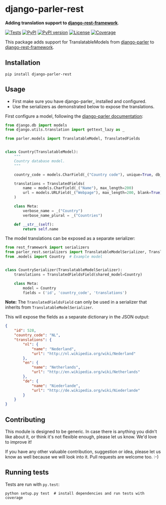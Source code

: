 # django-parler-rest

**Adding translation support to [django-rest-framework](http://www.django-rest-framework.org/)**.

[![Tests](https://github.com/django-parler/django-parler-rest/actions/workflows/tests.yml/badge.svg)](https://github.com/django-parler/django-parler-rest/actions/workflows/tests.yml)
[![PyPI](https://img.shields.io/pypi/pyversions/django-parler-rest.svg)](https://pypi.python.org/pypi/django-parler-rest)
[![PyPI version](https://img.shields.io/pypi/v/django-parler-rest.svg)](https://pypi.python.org/pypi/django-parler-rest)
[![License](https://img.shields.io/pypi/l/django-parler-rest.svg)](https://pypi.python.org/pypi/django-parler-rest)
[![Coverage](https://img.shields.io/codecov/c/github/django-parler/django-parler-rest/master.svg)](https://codecov.io/github/django-parler/django-parler-rest?branch=master)

This package adds support for TranslatableModels from [django-parler](https://github.com/django-parler/django-parler)
to [django-rest-framework](http://www.django-rest-framework.org/).


## Installation

```shell
pip install django-parler-rest
```


## Usage

* First make sure you have django-parler_ installed and configured.
* Use the serializers as demonstrated below to expose the translations.

First configure a model, following the [django-parler documentation](https://django-parler.readthedocs.io/en/latest/):

```python
from django.db import models
from django.utils.translation import gettext_lazy as _

from parler.models import TranslatableModel, TranslatedFields


class Country(TranslatableModel):
    """
    Country database model.
    """

    country_code = models.CharField(_("Country code"), unique=True, db_index=True)

    translations = TranslatedFields(
        name = models.CharField(_("Name"), max_length=200)
        url = models.URLField(_("Webpage"), max_length=200, blank=True)
    )

    class Meta:
        verbose_name = _("Country")
        verbose_name_plural = _("Countries")

    def __str__(self):
        return self.name
```

The model translations can be exposed as a separate serializer:

```python
from rest_framework import serializers
from parler_rest.serializers import TranslatableModelSerializer, TranslatedFieldsField
from .models import Country  # Example model


class CountrySerializer(TranslatableModelSerializer):
    translations = TranslatedFieldsField(shared_model=Country)

    class Meta:
        model = Country
        fields = ('id', 'country_code', 'translations')
```

**Note:** The `TranslatedFieldsField` can only be used in a serializer that inherits from
`TranslatableModelSerializer`.


This will expose the fields as a separate dictionary in the JSON output:

```json
{
    "id": 528,
    "country_code": "NL",
    "translations": {
        "nl": {
            "name": "Nederland",
            "url": "http://nl.wikipedia.org/wiki/Nederland"
        },
        "en": {
            "name": "Netherlands",
            "url": "http://en.wikipedia.org/wiki/Netherlands"
        },
        "de": {
            "name": "Niederlande",
            "url": "http://de.wikipedia.org/wiki/Niederlande"
        }
    }
}
```

## Contributing

This module is designed to be generic. In case there is anything you didn't like about it,
or think it's not flexible enough, please let us know. We'd love to improve it!

If you have any other valuable contribution, suggestion or idea,
please let us know as well because we will look into it.
Pull requests are welcome too. :-)


## Running tests

Tests are run with `py.test`:

```shell
python setup.py test  # install dependencies and run tests with coverage
```
